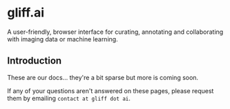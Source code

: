 # gliff.ai

A user-friendly, browser interface for curating, annotating and collaborating with imaging data or machine learning.

## Introduction

These are our docs... they're a bit sparse but more is coming soon.

If any of your questions aren't answered on these pages, please request them by emailing `contact at gliff dot ai`.
